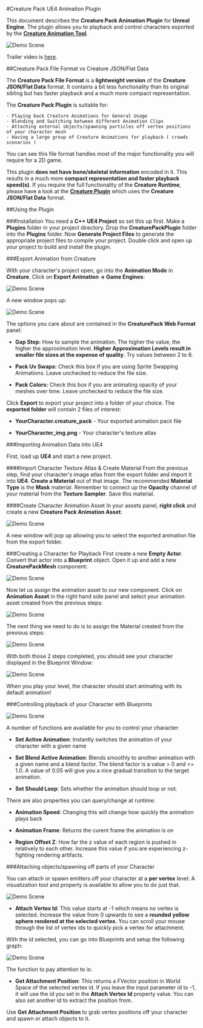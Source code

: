 #Creature Pack UE4 Animation Plugin

This document describes the **Creature Pack Animation Plugin** for **Unreal Engine**. The plugin allows you to playback and control characters exported by the [**Creature Animation Tool**](http://creature.kestrelmoon.com/).

![Demo Scene](https://raw.githubusercontent.com/kestrelm/Creature_UE4/master/CreaturePackPlugin/packshort.gif)

Trailer video is [here](https://youtu.be/S01sZY8mTz4).

##Creature Pack File Format vs Creature JSON/Flat Data

The **Creature Pack File Format** is a **lightweight version** of the **Creature JSON/Flat Data** format. It contains a bit less functionality than its original sibling but has faster playback and a much more compact representation.

The **Creature Pack Plugin** is suitable for:

	- Playing back Creature Animations for General Usage
	- Blending and Switching between different Animation Clips
	- Attaching external objects/spawning particles off vertex positions of your character mesh
	- Having a large group of Creature Animations for playback ( crowds scenarios )

You can see this file format handles most of the major functionality you will require for a 2D game.

This plugin **does not have bone/skeletal information** encoded in it. This results in a much more **compact representation and faster playback speed(s)**. If you require the full functionality of the **Creature Runtime**, please have a look at the [**Creature Plugin**](https://github.com/kestrelm/Creature_UE4) which uses the **Creature JSON/Flat Data** format.

##Using the Plugin

###Installation
You need a **C++ UE4 Project** so set this up first. Make a **Plugins** folder in your project directory. Drop the **CreaturePackPlugin** folder into the **Plugins** folder. Now **Generate Project Files** to generate the appropriate project files to compile your project. Double click and open up your project to build and install the plugin.

###Export Animation from Creature

With your character's project open, go into the **Animation Mode** in **Creature**. Click on **Export Animation -> Game Engines**:

![Demo Scene](https://raw.githubusercontent.com/kestrelm/Creature_UE4/master/CreaturePackPlugin/pack_screen1.png)


A new window pops up:

![Demo Scene](https://raw.githubusercontent.com/kestrelm/Creature_UE4/master/CreaturePackPlugin/pack_screen2.png)

The options you care about are contained in the **CreaturePack Web Format** panel:

- **Gap Step:** How to sample the animation. The higher the value, the higher the approximation level. **Higher Approximation Levels result in smaller file sizes at the expense of quality**. Try values between 2 to 6.

- **Pack Uv Swaps:** Check this box if you are using Sprite Swapping Animations. Leave unchecked to reduce the file size.

- **Pack Colors:** Check this box if you are animating opacity of your meshes over time. Leave unchecked to reduce the file size.

Click **Export** to export your project into a folder of your choice. The **exported folder** will contain 2 files of interest:

- **YourCharacter.creature_pack** - Your exported animation pack file

- **YourCharacter_img.png** - Your character's texture atlas

###Importing Animation Data into UE4

First, load up **UE4** and start a new project.

####Import Character Texture Atlas & Create Material
From the previous step, find your character's image atlas from the export folder and import it into **UE4**. **Create a Material** out of that image. The recommended **Material Type** is the **Mask** material. Remember to connect up the **Opacity** channel of your material from the **Texture Sampler**. Save this material.


####Create Character Animation Asset
In your assets panel, **right click** and create a new **Creature Pack Animation Asset**:

![Demo Scene](https://raw.githubusercontent.com/kestrelm/Creature_UE4/master/CreaturePackPlugin/pack_screen3.png)

A new window will pop up allowing you to select the exported animation file from the export folder.


###Creating a Character for Playback
First create a new **Empty Actor**. Convert that actor into a **Blueprint** object. Open it up and add a new **CreaturePackMesh** component:

![Demo Scene](https://raw.githubusercontent.com/kestrelm/Creature_UE4/master/CreaturePackPlugin/pack_screen4.png)

Now let us assign the animation asset to our new component. Click on **Animation Asset** in the right hand side panel and select your animation asset created from the previous steps:

![Demo Scene](https://raw.githubusercontent.com/kestrelm/Creature_UE4/master/CreaturePackPlugin/pack_screen5.png)

The next thing we need to do is to assign the Material created from the previous steps:

![Demo Scene](https://raw.githubusercontent.com/kestrelm/Creature_UE4/master/CreaturePackPlugin/pack_screen6.png)

With both those 2 steps completed, you should see your character displayed in the Blueprint Window:

![Demo Scene](https://raw.githubusercontent.com/kestrelm/Creature_UE4/master/CreaturePackPlugin/pack_screen7.png)

When you play your level, the character should start animating with its default animation!

###Controlling playback of your Character with Blueprints

![Demo Scene](https://raw.githubusercontent.com/kestrelm/Creature_UE4/master/CreaturePackPlugin/pack_screen8.png)

A number of functions are available for you to control your character:

- **Set Active Animation**: Instantly switches the animation of your character with a given name

- **Set Blend Active Animation**: Blends smoothly to another animation  with a given name and a blend factor. The blend factor is a value > 0 and <= 1.0. A value of 0.05 will give you a nice gradual transition to the target animation.

- **Set Should Loop**: Sets whether the animation should loop or not.

There are also properties you can query/change at runtime:

- **Animation Speed**: Changing this will change how quickly the animation plays back

- **Animation Frame**: Returns the curent frame the animation is on

- **Region Offset Z**: How far the z value of each region is pushed in relatively to each other. Increase this value if you are experiencing z-fighting rendering artifacts.

###Attaching objects/spawning off parts of your Character

You can attach or spawn emitters off your character at a **per vertex** level. A visualization tool and property is available to allow you to do just that.

![Demo Scene](https://raw.githubusercontent.com/kestrelm/Creature_UE4/master/CreaturePackPlugin/pack_screen9.png)

- **Attach Vertex Id**: This value starts at -1 which means no vertex is selected. Increase the value from 0 upwards to see a **rounded yellow sphere rendered at the selected vertex.** You can scroll your mouse through the list of vertex ids to quickly pick a vertex for attachment.

With the id selected, you can go into Blueprints and setup the following graph:

![Demo Scene](https://raw.githubusercontent.com/kestrelm/Creature_UE4/master/CreaturePackPlugin/pack_screen10.png)

The function to pay attention to is:

- **Get Attachment Position**: This returns a FVector position in World Space of the selected vertex id. If you leave the input parameter id to -1, it will use the id you set in the **Attach Vertex Id** property value. You can also set another id to extract the position from.

Use **Get Attachment Position** to grab vertex positions off your character and spawn or attach objects to it.



